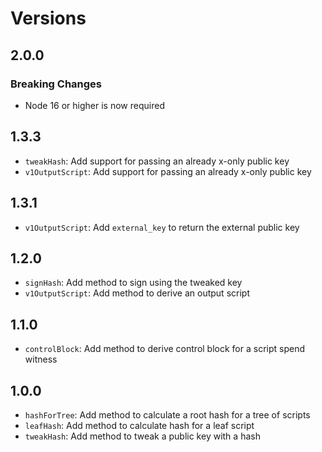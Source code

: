 # Versions

## 2.0.0

### Breaking Changes

- Node 16 or higher is now required

## 1.3.3

- `tweakHash`: Add support for passing an already x-only public key
- `v1OutputScript`: Add support for passing an already x-only public key

## 1.3.1

- `v1OutputScript`: Add `external_key` to return the external public key

## 1.2.0

- `signHash`: Add method to sign using the tweaked key
- `v1OutputScript`: Add method to derive an output script

## 1.1.0

- `controlBlock`: Add method to derive control block for a script spend witness

## 1.0.0

- `hashForTree`: Add method to calculate a root hash for a tree of scripts
- `leafHash`: Add method to calculate hash for a leaf script
- `tweakHash`: Add method to tweak a public key with a hash
